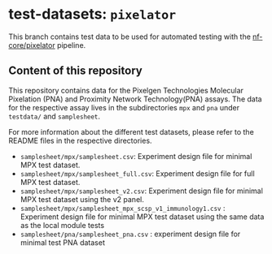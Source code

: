 # test-datasets: `pixelator`

This branch contains test data to be used for automated testing with the [nf-core/pixelator](https://github.com/nf-core/pixelator) pipeline.

## Content of this repository

This repository contains data for the Pixelgen Technologies Molecular Pixelation (PNA) and
Proximity Network Technology(PNA) assays. The data for the respective assay lives in the
subdirectories `mpx` and `pna` under `testdata/` and `samplesheet`.

For more information about the different test datasets, please refer to the README files in the respective directories.

- `samplesheet/mpx/samplesheet.csv`: Experiment design file for minimal MPX test dataset.
- `samplesheet/mpx/samplesheet_full.csv`: Experiment design file for full MPX test dataset.
- `samplesheet/mpx/samplesheet_v2.csv`: Experiment design file for minimal MPX test dataset using the v2 panel.
- `samplesheet/mpx/samplesheet_mpx_scsp_v1_immunology1.csv` : Experiment design file for minimal MPX test dataset using the same data as the local module tests
- `samplesheet/pna/samplesheet_pna.csv` : experiment design file for minimal test PNA dataset 



